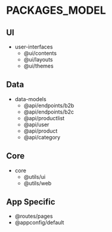 # PACKAGES_MODEL

## UI

- user-interfaces
  - @ui/contents
  - @ui/layouts
  - @ui/themes


## Data

- data-models
  - @api/endpoints/b2b
  - @api/endpoints/b2c
  - @api/productlist
  - @api/user
  - @api/product
  - @api/category

## Core

- core
  - @utils/ui
  - @utils/web


## App Specific

  - @routes/pages
  - @appconfig/default